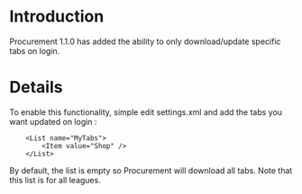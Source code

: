 # Introduction #

Procurement 1.1.0 has added the ability to only download/update specific tabs on login.

# Details #

To enable this functionality, simple edit settings.xml and add the tabs you want updated on login :


```
    <List name="MyTabs">
        <Item value="Shop" />
    </List>
```

By default, the list is empty so Procurement will download all tabs. Note that this list is for all leagues.